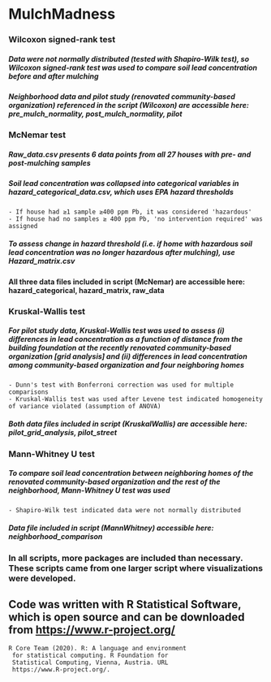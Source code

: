 # MulchMadness

### Wilcoxon signed-rank test
##### Data were not normally distributed (tested with Shapiro-Wilk test), so Wilcoxon signed-rank test was used to compare  soil lead concentration before and after mulching
##### Neighborhood data and pilot study (renovated community-based organization) referenced in the script (Wilcoxon) are accessible here: pre_mulch_normality, post_mulch_normality, pilot
    

### McNemar test
##### Raw_data.csv presents 6 data points from all 27 houses with pre- and post-mulching samples
##### Soil lead concentration was collapsed into categorical variables in hazard_categorical_data.csv, which uses EPA hazard thresholds
    - If house had ≥1 sample ≥400 ppm Pb, it was considered 'hazardous'
    - If house had no samples ≥ 400 ppm Pb, 'no intervention required' was assigned 
##### To assess change in hazard threshold (i.e. if home with hazardous soil lead concentration was no longer hazardous after mulching), use Hazard_matrix.csv
#### All three data files included in script (McNemar) are accessible here: hazard_categorical, hazard_matrix, raw_data

### Kruskal-Wallis test
##### For pilot study data, Kruskal-Wallis test was used to assess (i) differences in lead concentration as a function of distance from the building foundation at the recently renovated community-based organization [grid analysis] and (ii) differences in lead concentration among community-based organization and four neighboring homes
    - Dunn's test with Bonferroni correction was used for multiple comparisons 
    - Kruskal-Wallis test was used after Levene test indicated homogeneity of variance violated (assumption of ANOVA)
##### Both data files included in script (KruskalWallis) are accessible here: pilot_grid_analysis, pilot_street

### Mann-Whitney U test
##### To compare soil lead concentration between neighboring homes of the renovated community-based organization and the rest of the neighborhood, Mann-Whitney U test was used
    - Shapiro-Wilk test indicated data were not normally distributed 
##### Data file included in script (MannWhitney) accessible here: neighborhood_comparison

### In all scripts, more packages are included than necessary. These scripts came from one larger script where visualizations were developed. 

## Code was written with R Statistical Software, which is open source and can be downloaded from https://www.r-project.org/
    R Core Team (2020). R: A language and environment
     for statistical computing. R Foundation for
     Statistical Computing, Vienna, Austria. URL
     https://www.R-project.org/.
     

